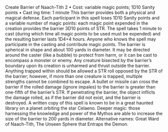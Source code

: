 Create Barrier of Naach-Tith 2
• Cost:  variable magic points; 1D10 Sanity points
•
 Cast
ing time: 1 minute
This barrier provides both a physical and magical defense. 
Each participant in this spell loses 1D10 Sanity points and a 
variable number of magic points: each magic point expended 
in the creation provides the barrier 3D10 points of STR. The 
spell takes 1 minute to cast (during which time all magic 
points to be used must be expended) and the resulting 
barrier lasts 1D4+4 hours. Anyone who knows the spell 
may participate in the casting and contribute magic points.
The barrier is spherical in shape and about 100 yards 
in diameter. It may be directed around the caster (like a 
bubble) to protect from harm, or it can be cast to encompass 
a monster or enemy. Any creature bisected by the barrier’s 
boundary upon its creation is unharmed and thrust outside 
the barrier. Anything trapped within should be allowed 
a STR roll opposed by the STR of the barrier; however, 
if more than one creature is trapped, multiple strengths 
cannot be combined to escape. A bullet or missile can cross 
the barrier if the rolled damage (ignore impales) to the 
barrier is greater than one-fifth of the barrier’s STR. If 
penetrating the barrier, the object inflicts the damage rolled, 
as if the barrier did not exist, and the barrier is destroyed.
A written copy of this spell is known to be in a great 
haunted library on a planet orbiting the star Celaeno.
Deeper magic: those harnessing the knowledge and power 
of the Mythos are able to increase the size of the barrier 
to 200 yards in diameter.
Alternative names: Great Ward of Naach-Tith, The Unseen 
Sphere that Entraps the Demon.

